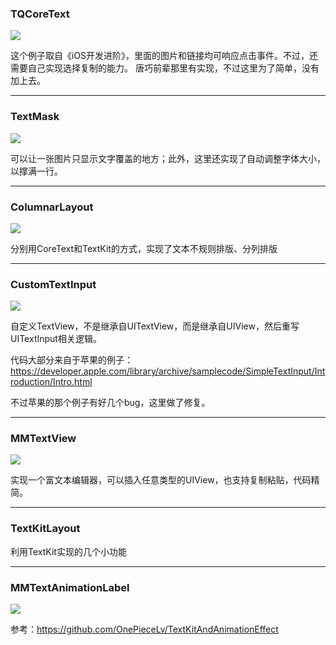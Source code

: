 ### TQCoreText

![](./Resources/1.png)

这个例子取自《iOS开发进阶》，里面的图片和链接均可响应点击事件。不过，还需要自己实现选择复制的能力。
唐巧前辈那里有实现，不过这里为了简单，没有加上去。

---
### TextMask

![](./Resources/2.png)

可以让一张图片只显示文字覆盖的地方；此外，这里还实现了自动调整字体大小，以撑满一行。

---
### ColumnarLayout

![](./Resources/3.png)

分别用CoreText和TextKit的方式，实现了文本不规则排版、分列排版

---
### CustomTextInput

![](./Resources/4.png)

自定义TextView，不是继承自UITextView，而是继承自UIView，然后重写UITextInput相关逻辑。

代码大部分来自于苹果的例子：https://developer.apple.com/library/archive/samplecode/SimpleTextInput/Introduction/Intro.html

不过苹果的那个例子有好几个bug，这里做了修复。

---
### MMTextView

![](./Resources/5.gif)

实现一个富文本编辑器，可以插入任意类型的UIView，也支持复制粘贴，代码精简。

---
### TextKitLayout

利用TextKit实现的几个小功能

---
### MMTextAnimationLabel

![](./Resources/6.gif)

参考：https://github.com/OnePieceLv/TextKitAndAnimationEffect